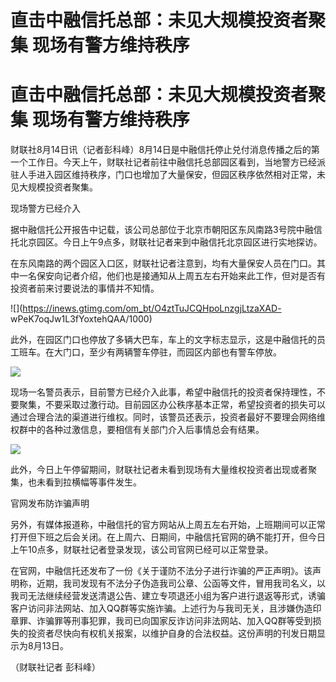 # 直击中融信托总部：未见大规模投资者聚集 现场有警方维持秩序

# 直击中融信托总部：未见大规模投资者聚集 现场有警方维持秩序

财联社8月14日讯（记者彭科峰）8月14日是中融信托停止兑付消息传播之后的第一个工作日。今天上午，财联社记者前往中融信托总部园区看到，当地警方已经派驻人手进入园区维持秩序，门口也增加了大量保安，但园区秩序依然相对正常，未见大规模投资者聚集。

现场警方已经介入

据中融信托公开报告中记载，该公司总部位于北京市朝阳区东风南路3号院中融信托北京园区。今日上午9点多，财联社记者来到中融信托北京园区进行实地探访。

在东风南路的两个园区入口区，财联社记者注意到，均有大量保安人员在门口。其中一名保安向记者介绍，他们也是接通知从上周五左右开始来此工作，但对是否有投资者前来讨要说法的事情并不知情。

![](https://inews.gtimg.com/om_bt/O4ztTuJCQHpoLnzgjLtzaXAD-
wPeK7oqJw1L3fYoxtehQAA/1000)

此外，在园区门口也停放了多辆大巴车，车上的文字标志显示，这是中融信托的员工班车。在大门口，至少有两辆警车停驻，而园区内部也有警车停放。

![](https://inews.gtimg.com/om_bt/OoYCRV1yc4vdwQ7p54ZHlKus_MhituK62FkI9U_ovdYsoAA/1000)

现场一名警员表示，目前警方已经介入此事，希望中融信托的投资者保持理性，不要聚集，不要采取过激行动。目前园区办公秩序基本正常，希望投资者的损失可以通过合理合法的渠道进行维权。同时，该警员还表示，投资者最好不要理会网络维权群中的各种过激信息，要相信有关部门介入后事情总会有结果。

![](https://inews.gtimg.com/om_bt/OhHpYbr6rJHn9NbWwiWALwVkbJLN_xsYIGZpnnFRXbz3oAA/1000)

此外，今日上午停留期间，财联社记者未看到现场有大量维权投资者出现或者聚集，也未看到拉横幅等事件发生。

官网发布防诈骗声明

另外，有媒体报道称，中融信托的官方网站从上周五左右开始，上班期间可以正常打开但下班之后会关闭。在上周六、日期间，中融信托官网的确不能打开，但今日上午10点多，财联社记者登录发现，该公司官网已经可以正常登录。

在官网，中融信托还发布了一份《关于谨防不法分子进行诈骗的严正声明》。该声明称，近期，我司发现有不法分子伪造我司公章、公函等文件，冒用我司名义，以我司无法继续经营发送清退公告、建立专项退还小组为客户进行退返等形式，诱骗客户访问非法网站、加入QQ群等实施诈骗。上述行为与我司无关，且涉嫌伪造印章罪、诈骗罪等刑事犯罪，我司已向国家反诈访问非法网站、加入QQ群等受到损失的投资者尽快向有权机关报案，以维护自身的合法权益。这份声明的刊发日期显示为8月13日。

（财联社记者 彭科峰）


